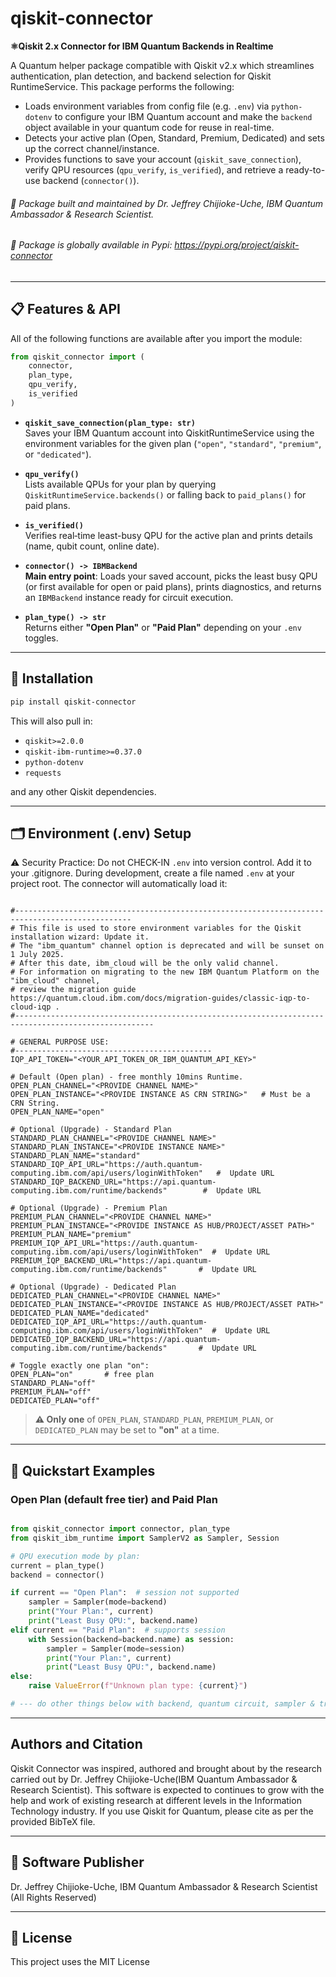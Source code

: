 # qiskit-connector

**⚛️Qiskit 2.x Connector for IBM Quantum Backends in Realtime**

A Quantum helper package compatible with Qiskit v2.x which streamlines authentication, plan detection, and backend selection for Qiskit RuntimeService. This package performs the following:
- Loads environment variables from config file (e.g. `.env`) via `python-dotenv` to configure your IBM Quantum account and make the `backend` object available in your quantum code for reuse in real-time.
- Detects your active plan (Open, Standard, Premium, Dedicated) and sets up the correct channel/instance.
- Provides functions to save your account (`qiskit_save_connection`), verify QPU resources (`qpu_verify`, `is_verified`), and retrieve a ready-to-use backend (`connector()`).

###### 🐍 Package built and maintained by Dr. Jeffrey Chijioke-Uche, IBM Quantum Ambassador & Research Scientist.
###### 🐍 Package is globally available in Pypi: https://pypi.org/project/qiskit-connector
---

## 📋 Features & API

All of the following functions are available after you import the module:

```python
from qiskit_connector import (
    connector,
    plan_type,
    qpu_verify,
    is_verified
)
```

- **`qiskit_save_connection(plan_type: str)`**  
  Saves your IBM Quantum account into QiskitRuntimeService using the environment variables for the given plan (`"open"`, `"standard"`, `"premium"`, or `"dedicated"`).

- **`qpu_verify()`**  
  Lists available QPUs for your plan by querying `QiskitRuntimeService.backends()` or falling back to `paid_plans()` for paid plans.

- **`is_verified()`**  
  Verifies real‐time least-busy QPU for the active plan and prints details (name, qubit count, online date).

- **`connector() -> IBMBackend`**  
  **Main entry point**: Loads your saved account, picks the least busy QPU (or first available for open or paid plans), prints diagnostics, and returns an `IBMBackend` instance ready for circuit execution.

- **`plan_type() -> str`**  
  Returns either **"Open Plan"** or **"Paid Plan"** depending on your `.env` toggles.

---

## 🔧 Installation

```bash
pip install qiskit-connector
```

This will also pull in:

- `qiskit>=2.0.0`  
- `qiskit-ibm-runtime>=0.37.0`  
- `python-dotenv`  
- `requests`  

and any other Qiskit dependencies.

---

## 🗂️ Environment (.env) Setup
⚠️ Security Practice: Do not CHECK-IN `.env` into version control. Add it to your .gitignore.
During development, create a file named `.env` at your project root. The connector will automatically load it:

```dotenv

#------------------------------------------------------------------------------------------------
# This file is used to store environment variables for the Qiskit installation wizard: Update it.
# The "ibm_quantum" channel option is deprecated and will be sunset on 1 July 2025.
# After this date, ibm_cloud will be the only valid channel.
# For information on migrating to the new IBM Quantum Platform on the "ibm_cloud" channel,
# review the migration guide https://quantum.cloud.ibm.com/docs/migration-guides/classic-iqp-to-cloud-iqp .
#-----------------------------------------------------------------------------------------------------

# GENERAL PURPOSE USE:
#--------------------------------------------
IQP_API_TOKEN="<YOUR_API_TOKEN_OR_IBM_QUANTUM_API_KEY>"

# Default (Open plan) - free monthly 10mins Runtime.
OPEN_PLAN_CHANNEL="<PROVIDE CHANNEL NAME>"
OPEN_PLAN_INSTANCE="<PROVIDE INSTANCE AS CRN STRING>"   # Must be a CRN String.
OPEN_PLAN_NAME="open"

# Optional (Upgrade) - Standard Plan
STANDARD_PLAN_CHANNEL="<PROVIDE CHANNEL NAME>"
STANDARD_PLAN_INSTANCE="<PROVIDE INSTANCE NAME>"
STANDARD_PLAN_NAME="standard"
STANDARD_IQP_API_URL="https://auth.quantum-computing.ibm.com/api/users/loginWithToken"   #  Update URL
STANDARD_IQP_BACKEND_URL="https://api.quantum-computing.ibm.com/runtime/backends"        #  Update URL

# Optional (Upgrade) - Premium Plan
PREMIUM_PLAN_CHANNEL="<PROVIDE CHANNEL NAME>"
PREMIUM_PLAN_INSTANCE="<PROVIDE INSTANCE AS HUB/PROJECT/ASSET PATH>"
PREMIUM_PLAN_NAME="premium"
PREMIUM_IQP_API_URL="https://auth.quantum-computing.ibm.com/api/users/loginWithToken"  #  Update URL
PREMIUM_IQP_BACKEND_URL="https://api.quantum-computing.ibm.com/runtime/backends"       #  Update URL

# Optional (Upgrade) - Dedicated Plan
DEDICATED_PLAN_CHANNEL="<PROVIDE CHANNEL NAME>"
DEDICATED_PLAN_INSTANCE="<PROVIDE INSTANCE AS HUB/PROJECT/ASSET PATH>"
DEDICATED_PLAN_NAME="dedicated"
DEDICATED_IQP_API_URL="https://auth.quantum-computing.ibm.com/api/users/loginWithToken"  #  Update URL
DEDICATED_IQP_BACKEND_URL="https://api.quantum-computing.ibm.com/runtime/backends"       #  Update URL

# Toggle exactly one plan "on":
OPEN_PLAN="on"       # free plan
STANDARD_PLAN="off"
PREMIUM_PLAN="off"
DEDICATED_PLAN="off"
```

> **⚠️ Only one** of `OPEN_PLAN`, `STANDARD_PLAN`, `PREMIUM_PLAN`, or `DEDICATED_PLAN` may be set to **"on"** at a time.

---

## 📖 Quickstart Examples

### Open Plan (default free tier) and Paid Plan

```python

from qiskit_connector import connector, plan_type
from qiskit_ibm_runtime import SamplerV2 as Sampler, Session

# QPU execution mode by plan:
current = plan_type()
backend = connector()

if current == "Open Plan":  # session not supported
    sampler = Sampler(mode=backend)
    print("Your Plan:", current)
    print("Least Busy QPU:", backend.name)
elif current == "Paid Plan":  # supports session
    with Session(backend=backend.name) as session:
        sampler = Sampler(mode=session)
        print("Your Plan:", current)
        print("Least Busy QPU:", backend.name)
else:
    raise ValueError(f"Unknown plan type: {current}")

# --- do other things below with backend, quantum circuit, sampler & transpilation ------
```


---

## Authors and Citation

Qiskit Connector was inspired, authored and brought about by the research carried out by Dr. Jeffrey Chijioke-Uche(IBM Quantum Ambassador & Research Scientist). This software is expected to continues to grow with the help and work of existing research at different levels in the Information Technology industry. If you use Qiskit for Quantum, please cite as per the provided BibTeX file.

---

## 📜 Software Publisher
Dr. Jeffrey Chijioke-Uche, IBM Quantum Ambassador & Research Scientist (All Rights Reserved) 

---

## 📜 License

This project uses the MIT License


